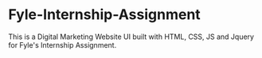 # Fyle-Internship-Assignment
This is a Digital Marketing Website UI built with HTML, CSS, JS and Jquery for Fyle's Internship Assignment.
